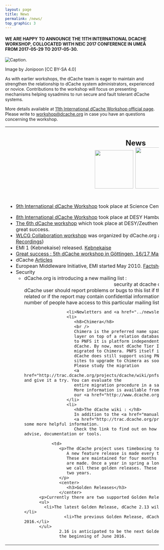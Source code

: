 ```yaml
---
layout: page
title: News
permalink: /news/
top_graphic: 3
---
```



#### WE ARE HAPPY TO ANNOUNCE THE 11TH INTERNATIONAL DCACHE WORKSHOP, COLLOCATED WITH NEIC 2017 CONFERENCE IN UMEÅ FROM 2017-05-29 TO 2017-05-30.

![Caption.](../images/Ume_collage.webp)

Image by Jonipoon [CC BY-SA 4.0]

As with earlier workshops, the dCache team is eager to maintain and strengthen the relationship to dCache system administrators, experienced or novice. Contributions to the workshop will focus on presenting mechanisms helping sysadmins to run secure and fault tolerant dCache systems.


More details available at [11th International dCache Workshop official page](http://neic2017.nordforsk.org/workshops/dcache/). Please write to workshop@dcache.org in case you have an questions concerning the workshop.


<div id="content">
      <center>
         <p>
         <table class="project">
            <tr>
               <th>
                  <h2>News  <br>
                     <a href="https://plus.google.com/u/0/?tab=mX#106301747498127518233/posts"><img src="images/google-plus-logo.png" width="126px" border="0" /></a>
                     <a href="http://www.twitter.com/dcacheorg"><img src="images/twitter-logo.png" width="135px" border="0" /></a>
                  </h2>
               </th>
               <th>
                  <h2>Releases</h2>
                  <h3>Release Policy</h3>
               </th>
            </tr>
            <tr>
               <td valign="top">
                  <ul>
                    <li>
                      <span>
                        <a href="https://indico.desy.de/conferenceDisplay.py?confId=11773">9th International dCache Workshop</a> 
                        took place at Science Center, Amsterdam
                      </span>
                    </li>
                  </ul>
                  <ul>
		     <li><span><a href="https://indico.desy.de/conferenceDisplay.py?confId=9244">
		               8th International dCache Workshop</a> took place at DESY Hamburg
 		  	 </span>
                     <li><span><a href="https://indico.desy.de/conferenceDisplay.py?confId=5289">
The 6th dCache workshop</a> which took place at DESY/Zeuthen close to Berlin, April 17-19, 2012 was a great success.</span>
                     <li><span><a href="http://indico.desy.de/conferenceDisplay.py?confId=4019">WLCG Collaboration workshop</a> was organized by dCache.org at DESY in July 11-13, 2011. (<a href="http://podcast.desy.de/?cat=44">Video Recordings</a>)</span>
                     <li><span>EMI 1 (Kebnekaise) released. <a href="http://www.eu-emi.eu/en/emi-1-kebnekaise">Kebnekaise</a></span></li>
                     <li><span><a href="http://www.dcache.org/manuals/2011/goettingen/">Great success : 5th dCache workshop in G&ouml;ttingen, 16/17 March, 2011</a></span>
                     <li> <span>dCache <a href="articles">Articles</a></span>
                     <li>
                        <span>European Middleware Initiative, EMI started May 2010.</span> <a href="manuals/EMI_FACT-SHEET-1_4.pdf">Factsheet</a>
                        <!--
                           <center><img width="100" src="manuals/emi/emi-birg.png"></center>
                           -->
                        <!--
                           <li>
                           <span style="font-style:italic;font-size:120%;color:#0c3764">Workshops and tutorials</span>
                           <ul>
                               <li>The German dCache support group has been scheduling the next dCache workshop for April 13/14. Stay tuned.
                               <li>The German Storage Support group organized a "dCache Administration Workshop with hands-on" during the 2009 GridKa <a href="http://gks09.fzk.de/Agenda.html">school</a>.
                           </ul>
                           -->
                     <li>
                        <span>Security</span>
                        <ul>
                           <li>
                              dCache.org is introducing a new mailing list :<br />
                              <center>
                                 <h8>security at dcache dot org</h8>
                              </center>
                              dCache user should report problems or bugs to this list if there is the suspicion that the issue is security related or if the 
                              report may contain confidential information. (e.g. passwords). Only a very restricted number of people have access to this
                              particular mailing list.
                       
                     <li>Newletters and <a href="../newsletter.html">announcements</a>.
                     <li>
                        <h8>Chimera</h8>
                        <br />
                        Chimera is the preferred name space abstraction for dCache. It is a thin
                        layer on top of a relation database (preferrably PostgreSQL). In contrast
                        to PNFS it is platform independent, scalable, and fully embedded in
                        dCache. By now, most dCache Tier I sites as well as many Tier II sites have
                        migrated to Chimera. PNFS itself is no longer maintained, although
                        dCache does still support using PNFS as a backend. We recommend all
                        sites to upgrade to Chimera as soon as possible.
                        Please study the migration
                        <a href="http://trac.dcache.org/projects/dcache/wiki/pnfsDump2MigratePnfs2Chimera">instructions</a> and give it a try. You can evaluate the 
                        entire migration procedure in a safe test environment.
                        More information is available from
                        our <a href="http://www.dcache.org/manuals">documentation area</a>. 
                     </li>
                     <li>
                        <h8>The dCache wiki : </h8>
                        In addition to the <a href="manuals/Book">Book</a>, we offer a 
                        <a href="http://trac.dcache.org/projects/dcache">wiki</a> were you may find some more helpful information. 
                        Check the link to find out on how you can contribute to the wiki with advise, documentation or tools.
                
               <td>
                  <p>The dCache project uses timeboxing to manage the release process. 
                     A new feature release is made every three months. 
                     These are maintained for four months during which bug fix releases
                     are made. Once a year in spring a long term support release is made - 
                     we call these golden releases. These are maintained for at least
                     two years.
                  </p>
                  <center>
                     <h3>Golden Releases</h3>
                  </center>
		  <p>Currently there are two supported Golden Releases.</p>
		  <ul>
		    <li>The latest Golden Release, dCache 2.13 will be supported until end of May 2017.</li>
                    <li>The previous Golden Release, dCache 2.10 will be supported until end of May 2016.</li>
		  </ul>
                  2.16 is anticipated to be the next Golden release, which should be released around 
                  the beginning of June 2016. 
                 
           
        

